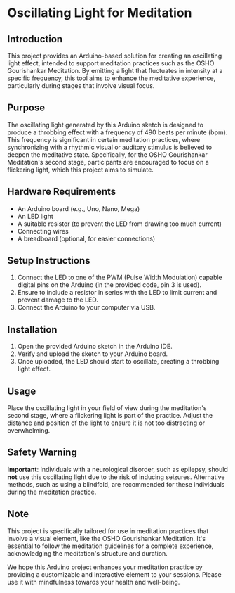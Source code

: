 # Oscillating Light for Meditation

## Introduction
This project provides an Arduino-based solution for creating an oscillating light effect, intended to support meditation practices such as the OSHO Gourishankar Meditation. By emitting a light that fluctuates in intensity at a specific frequency, this tool aims to enhance the meditative experience, particularly during stages that involve visual focus.

## Purpose
The oscillating light generated by this Arduino sketch is designed to produce a throbbing effect with a frequency of 490 beats per minute (bpm). This frequency is significant in certain meditation practices, where synchronizing with a rhythmic visual or auditory stimulus is believed to deepen the meditative state. Specifically, for the OSHO Gourishankar Meditation's second stage, participants are encouraged to focus on a flickering light, which this project aims to simulate.

## Hardware Requirements
- An Arduino board (e.g., Uno, Nano, Mega)
- An LED light
- A suitable resistor (to prevent the LED from drawing too much current)
- Connecting wires
- A breadboard (optional, for easier connections)

## Setup Instructions
1. Connect the LED to one of the PWM (Pulse Width Modulation) capable digital pins on the Arduino (in the provided code, pin 3 is used).
2. Ensure to include a resistor in series with the LED to limit current and prevent damage to the LED.
3. Connect the Arduino to your computer via USB.

## Installation
1. Open the provided Arduino sketch in the Arduino IDE.
2. Verify and upload the sketch to your Arduino board.
3. Once uploaded, the LED should start to oscillate, creating a throbbing light effect.

## Usage
Place the oscillating light in your field of view during the meditation's second stage, where a flickering light is part of the practice. Adjust the distance and position of the light to ensure it is not too distracting or overwhelming.

## Safety Warning
**Important**: Individuals with a neurological disorder, such as epilepsy, should **not** use this oscillating light due to the risk of inducing seizures. Alternative methods, such as using a blindfold, are recommended for these individuals during the meditation practice.

## Note
This project is specifically tailored for use in meditation practices that involve a visual element, like the OSHO Gourishankar Meditation. It's essential to follow the meditation guidelines for a complete experience, acknowledging the meditation's structure and duration.

We hope this Arduino project enhances your meditation practice by providing a customizable and interactive element to your sessions. Please use it with mindfulness towards your health and well-being.


